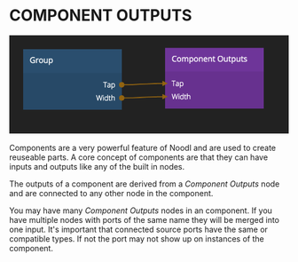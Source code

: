 # COMPONENT OUTPUTS

![](component-outputs.png ':class=img-size-m')

Components are a very powerful feature of Noodl and are used to create reuseable parts.
A core concept of components are that they can have inputs and outputs like any of the built in nodes.

The outputs of a component are derived from a _Component Outputs_ node and are
connected to any other node in the component.

You may have many _Component Outputs_ nodes in an component. If you have multiple nodes with
ports of the same name they will be merged into one input. It's important that connected source ports
have the same or compatible types. If not the port may not show up on instances of the component. 

